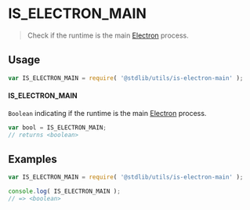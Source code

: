 # IS_ELECTRON_MAIN

> Check if the runtime is the main [Electron][electron] process.


<section class="usage">

## Usage

``` javascript
var IS_ELECTRON_MAIN = require( '@stdlib/utils/is-electron-main' );
```

#### IS_ELECTRON_MAIN

`Boolean` indicating if the runtime is the main [Electron][electron] process.

``` javascript
var bool = IS_ELECTRON_MAIN;
// returns <boolean>
```

</section>

<!-- /.usage -->


<section class="examples">

## Examples

``` javascript
var IS_ELECTRON_MAIN = require( '@stdlib/utils/is-electron-main' );

console.log( IS_ELECTRON_MAIN );
// => <boolean>
```

</section>

<!-- /.examples -->


<section class="links">

[electron]: http://electron.atom.io/

</section>

<!-- /.links -->
